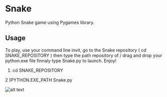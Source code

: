 # Snake

Python Snake game using Pygames library.

## Usage

To play, use your command line invit, go to the Snake repository ( cd SNAKE_REPOSITORY ) then type the path repository of / drag and drop  your python.exe file finnaly type Snake.py to launch. Enjoy!

1) cd SNAKE_REPOSITORY

2 )PYTHON.EXE_PATH Snake.py

![alt text](http://f.angiva.re/hNc2D)
